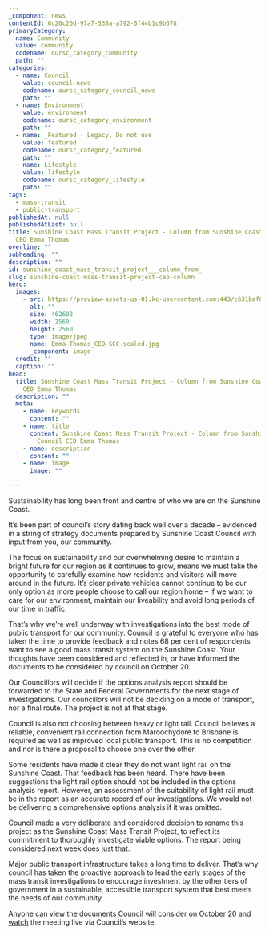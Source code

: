 ```yaml
---
_component: news
contentId: 6c20c20d-97a7-538a-a792-6f44b1c9b578
primaryCategory:
  name: Community
  value: community
  codename: oursc_category_community
  path: ""
categories:
  - name: Council
    value: council-news
    codename: oursc_category_council_news
    path: ""
  - name: Environment
    value: environment
    codename: oursc_category_environment
    path: ""
  - name: _Featured - Legacy. Do not use
    value: featured
    codename: oursc_category_featured
    path: ""
  - name: Lifestyle
    value: lifestyle
    codename: oursc_category_lifestyle
    path: ""
tags:
  - mass-transit
  - public-transport
publishedAt: null
publishedAtLast: null
title: Sunshine Coast Mass Transit Project - Column from Sunshine Coast Council
  CEO Emma Thomas
overline: ""
subheading: ""
description: ""
id: sunshine_coast_mass_transit_project___column_from_
slug: sunshine-coast-mass-transit-project-ceo-column
hero:
  images:
    - src: https://preview-assets-us-01.kc-usercontent.com:443/c631baf8-1b46-001f-580c-d0001b68b4a8/6d5e7a8d-ba75-49ac-b9c5-8999603297cd/Emma-Thomas_CEO-SCC-scaled.jpg
      alt: ""
      size: 462602
      width: 2560
      height: 2560
      type: image/jpeg
      name: Emma-Thomas_CEO-SCC-scaled.jpg
      _component: image
  credit: ""
  caption: ""
head:
  title: Sunshine Coast Mass Transit Project - Column from Sunshine Coast Council
    CEO Emma Thomas
  description: ""
  meta:
    - name: keywords
      content: ""
    - name: title
      content: Sunshine Coast Mass Transit Project - Column from Sunshine Coast
        Council CEO Emma Thomas
    - name: description
      content: ""
    - name: image
      image: ""

---
```

Sustainability has long been front and centre of who we are on the Sunshine Coast.

It’s been part of council’s story dating back well over a decade – evidenced in a string of strategy documents prepared by Sunshine Coast Council with input from you, our community.

The focus on sustainability and our overwhelming desire to maintain a bright future for our region as it continues to grow, means we must take the opportunity to carefully examine how residents and visitors will move around in the future. It’s clear private vehicles cannot continue to be our only option as more people choose to call our region home – if we want to care for our environment, maintain our liveability and avoid long periods of our time in traffic.

That’s why we’re well underway with investigations into the best mode of public transport for our community. Council is grateful to everyone who has taken the time to provide feedback and notes 68 per cent of respondents want to see a good mass transit system on the Sunshine Coast. Your thoughts have been considered and reflected in, or have informed the documents to be considered by council on October 20.

Our Councillors will decide if the options analysis report should be forwarded to the State and Federal Governments for the next stage of investigations. Our councillors will not be deciding on a mode of transport, nor a final route. The project is not at that stage.

Council is also not choosing between heavy or light rail. Council believes a reliable, convenient rail connection from Maroochydore to Brisbane is required as well as improved local public transport. This is no competition and nor is there a proposal to choose one over the other. 

Some residents have made it clear they do not want light rail on the Sunshine Coast. That feedback has been heard. There have been suggestions the light rail option should not be included in the options analysis report. However, an assessment of the suitability of light rail must be in the report as an accurate record of our investigations. We would not be delivering a comprehensive options analysis if it was omitted.

Council made a very deliberate and considered decision to rename this project as the Sunshine Coast Mass Transit Project, to reflect its commitment to thoroughly investigate viable options. The report being considered next week does just that.

Major public transport infrastructure takes a long time to deliver. That’s why council has taken the proactive approach to lead the early stages of the mass transit investigations to encourage investment by the other tiers of government in a sustainable, accessible transport system that best meets the needs of our community.

Anyone can view the [documents](https://www.sunshinecoast.qld.gov.au/Council/Council-Meetings/Meetings-Minutes-and-Agendas.)
&#x20;Council will consider on October 20 and [watch](https://www.sunshinecoast.qld.gov.au/Council/Council-Meetings/Meeting-Schedule-2021)
&#x20;the meeting live via Council’s website.
